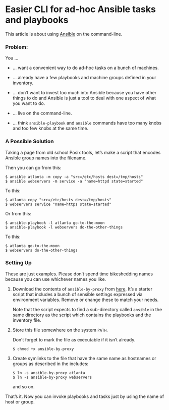 Easier CLI for ad-hoc Ansible tasks and playbooks
=================================================

This article is about using [Ansible](https://ansible.com) on the
command-line.

### Problem:

You …

-   … want a convenient way to do ad-hoc tasks on a bunch of machines.

-   … already have a few playbooks and machine groups defined in your
    inventory.

-   … don’t want to invest too much into Ansible because you have other
    things to do and Ansible is just a tool to deal with one aspect of
    what you want to do.

-   … live on the command-line.

-   … think `ansible-playbook` and `ansible` commands have too many
    knobs and too few knobs at the same time.

### A Possible Solution

Taking a page from old school Posix tools, let’s make a script that
encodes Ansible group names into the filename.

Then you can go from this:

    $ ansible atlanta -m copy -a "src=/etc/hosts dest=/tmp/hosts"
    $ ansible webservers -m service -a "name=httpd state=started"

To this:

    $ atlanta copy "src=/etc/hosts dest=/tmp/hosts"
    $ webservers service "name=https state=started"

Or from this:

    $ ansible-playbook -l atlanta go-to-the-moon
    $ ansible-playbook -l webservers do-the-other-things

To this:

    $ atlanta go-to-the-moon
    $ webservers do-the-other-things

### Setting Up

These are just examples. Please don’t spend time bikeshedding names
because you can use whichever names you like.

1.  Download the contents of `ansible-by-proxy` from
    [here](https://github.com/asankah/ansible-cli-sugar/blob/master/ansible-by-proxy).
    It’s a starter script that includes a bunch of sensible settings
    expressed via environment variables. Remove or change these to match
    your needs.

    Note that the script expects to find a sub-directory called
    `ansible` in the same directory as the script which contains the
    playbooks and the inventory file.

2.  Store this file somewhere on the system `PATH`.

    Don’t forget to mark the file as executable if it isn’t already.

        $ chmod +x ansible-by-proxy

3.  Create symlinks to the file that have the same name as hostnames or
    groups as described in the includes:

        $ ln -s ansible-by-proxy atlanta
        $ ln -s ansible-by-proxy webservers

    and so on.

That’s it. Now you can invoke playbooks and tasks just by using the name
of host or group.
